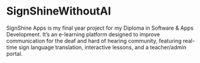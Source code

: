# SignShineWithoutAI
SignShine Apps is my final year project for my Diploma in Software &amp; Apps Development. It’s an e-learning platform designed to improve communication for the deaf and hard of hearing community, featuring real-time sign language translation, interactive lessons, and a teacher/admin portal.
